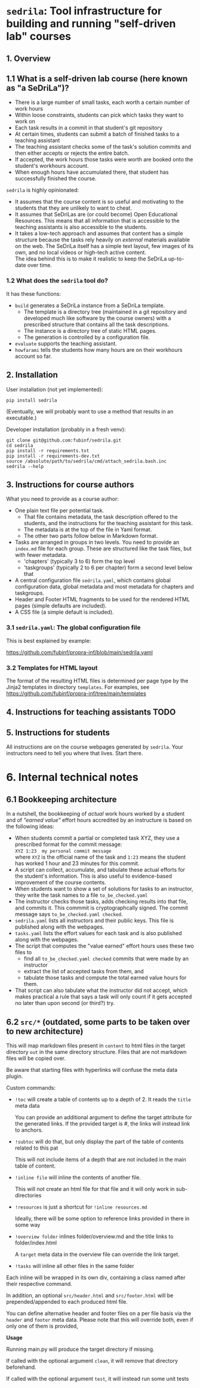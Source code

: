 # `sedrila`: Tool infrastructure for building and running "self-driven lab" courses

## 1. Overview

## 1.1 What is a self-driven lab course (here known as "a SeDriLa")?

- There is a large number of small tasks, each worth a certain number of work hours
- Within loose constraints, students can pick which tasks they want to work on
- Each task results in a commit in that student's git repository
- At certain times, students can submit a batch of finished tasks to a teaching assistant
- The teaching assistant checks some of the task's solution commits and then
  either accepts or rejects the entire batch.
- If accepted, the work hours those tasks were worth are booked onto the student's workhours account.
- When enough hours have accumulated there, that student has successfully finished the course.

`sedrila` is highly opinionated:
- It assumes that the course content is so useful and motivating to the students
  that they are unlikely to want to cheat.
- It assumes that SeDriLas are (or could become) Open Educational Resources.
  This means that all information that is accessible to the teaching assistants 
  is also accessible to the students.
- It takes a low-tech approach and assumes that content has a simple structure
  because the tasks rely heavily on _external_ materials available on the web.
  The SeDriLa itself has a simple text layout, few images of its own,
  and no local videos or high-tech active content.  
  The idea behind this is to make it realistic to keep the SeDriLa up-to-date over time.


### 1.2 What does the `sedrila` tool do?

It has these functions:

- `build` generates a SeDriLa instance from a SeDriLa template.  
  - The template is a directory tree 
    (maintained in a git repository and developed much like software by the course owners)
    with a prescribed structure that contains all the task descriptions.
  - The instance is a directory tree of static HTML pages.
  - The generation is controlled by a configuration file.
- `evaluate` supports the teaching assistant.
- `howfarami` tells the students how many hours are on their workhours account so far.


## 2. Installation

User installation (not yet implemented):
```
pip install sedrila
```
(Eventually, we will probably want to use a method that results in an executable.)

Developer installation (probably in a fresh venv):
```
git clone git@github.com:fubinf/sedrila.git
cd sedrila
pip install -r requirements.txt
pip install -r requirements-dev.txt
source /absolute/path/to/sedrila/cmd/attach_sedrila.bash.inc
sedrila --help
```


## 3. Instructions for course authors

What you need to provide as a course author:
- One plain text file per potential task.
  - That file contains metadata, the task description offered to the students, and
    the instructions for the teaching assistant for this task.
  - The metadata is at the top of the file in Yaml format.
  - The other two parts follow below in Markdown format.
- Tasks are arranged in groups in two levels.
  You need to provide an `index.md` file for each group.
  These are structured like the task files, but with fewer metadata.
  - 'chapters' (typically 3 to 6) form the top level
  - 'taskgroups' (typically 2 to 6 per chapter) form a second level below that
- A central configuration file `sedrila.yaml`, which contains global configuration data,
  global metadata and most metadata for chapters and taskgroups.
- Header and Footer HTML fragments to be used for the rendered HTML pages
  (simple defaults are included).
- A CSS file (a simple default is included).


### 3.1 `sedrila.yaml`: The global configuration file

This is best explained by example:

https://github.com/fubinf/propra-inf/blob/main/sedrila.yaml


### 3.2 Templates for HTML layout

The format of the resulting HTML files is determined per page type by the Jinja2 templates
in directory `templates`.
For examples, see https://github.com/fubinf/propra-inf/tree/main/templates


## 4. Instructions for teaching assistants  TODO


## 5. Instructions for students

All instructions are on the course webpages generated by `sedrila`.
Your instructors need to tell you where that lives.
Start there.


# 6. Internal technical notes

## 6.1 Bookkeeping architecture

In a nutshell, the bookkeeping of _actual_ work hours worked by a student 
and of _"earned value"_ effort hours accredited by an instructure
is based on the following ideas:

- When students commit a partial or completed task XYZ, they use a prescribed format for the commit message:  
  `XYZ 1:23  my personal commit message`  
  where `XYZ` is the official name of the task and
  `1:23` means the student has worked 1 hour and 23 minutes for this commit.
- A script can collect, accumulate, and tabulate these actual efforts for the student's information.
  This is also useful to evidence-based improvement of the course contents.
- When students want to show a set of solutions for tasks to an instructor,
  they write the task names to a file `to_be_checked.yaml`
- The instructor checks those tasks, adds checking results into that file,
  and commits it. This commmit is cryptographcally signed.
  The commit message says `to_be_checked.yaml checked`.
- `sedrila.yaml` lists all instructors and their public keys.
  This file is published along with the webpages.
- `tasks.yaml` lists the effort values for each task and is also published along with the webpages.
- The script that computes the "value earned" effort hours uses these two files to
  - find all `to_be_checked.yaml checked` commits that were made by an instructor
  - extract the list of accepted tasks from them, and
  - tabulate those tasks and compute the total earned value hours for them.
- That script can also tabulate what the instructor did not accept, which makes practical
  a rule that says a task will only count if it gets accepted no later than upon second (or third?) try.


## 6.2 `src/*` (outdated, some parts to be taken over to new architecture)

This will map markdown files present in `content` to html files in the target directory `out` in the same directory structure.
Files that are not markdown files will be copied over.

Be aware that starting files with hyperlinks will confuse the meta data plugin.

Custom commands:

* `!toc` will create a table of contents up to a depth of 2. It reads the `title` meta data

   You can provide an additional argument to define the target attribute for the generated links.
   If the provided target is #, the links will instead link to anchors.

* `!subtoc` will do that, but only display the part of the table of contents related to this pat

   This will not include items of a depth that are not included in the main table of content.

* `!inline file` will inline the contents of another file.

   This will _not_ create an html file for that file and it will only work in sub-directories

* `!resources` is just a shortcut for `!inline resources.md`

   Ideally, there will be some option to reference links provided in there in some way

* `!overview folder` inlines folder/overview.md and the title links to folder/index.html

   A `target` meta data in the overview file can override the link target.

* `!tasks` will inline all other files in the same folder

Each inline will be wrapped in its own div, containing a class named after their respective command.

In addition, an optional `src/header.html` and `src/footer.html` will be prepended/appended to each produced html file.

You can define alternative header and footer files on a per file basis via the `header` and `footer` meta data. Please note that this will override both, even if only one of them is provided,

**Usage**

Running main.py will produce the target directory if missing.

If called with the optional argument `clean`, it will remove that directory beforehand.

If called with the optional argument `test`, it will instead run some unit tests
